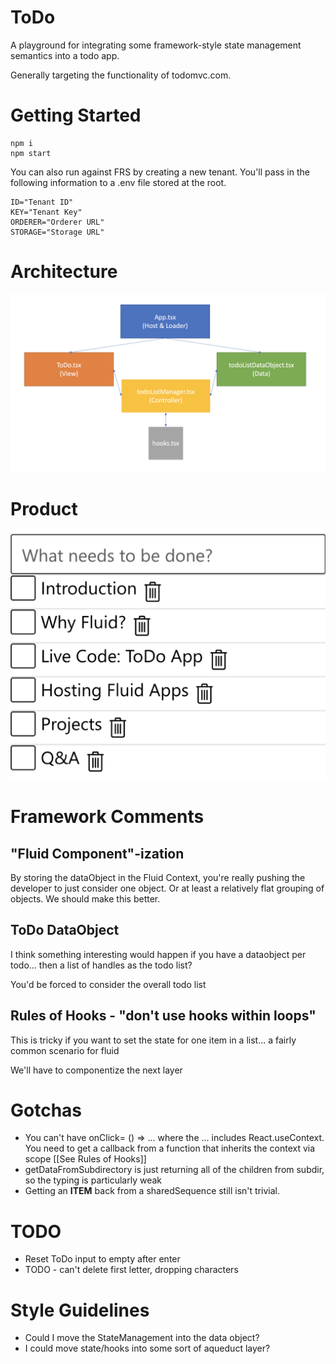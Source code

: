 # ToDo
A playground for integrating some framework-style state management semantics into a todo app.

Generally targeting the functionality of todomvc.com.

# Getting Started
```
npm i
npm start
```

You can also run against FRS by creating a new tenant. You'll pass in the following information to a .env file stored at the root.
```
ID="Tenant ID"
KEY="Tenant Key"
ORDERER="Orderer URL"
STORAGE="Storage URL"
```

# Architecture
![Files](./Files.png)
# Product
![ToDo](./ToDoPic.png)

# Framework Comments

## "Fluid Component"-ization

By storing the dataObject in the Fluid Context, you're really pushing the developer to just consider one object. Or at least a relatively flat grouping of objects. We should make this better.

## ToDo DataObject

I think something interesting would happen if you have a dataobject per todo... then a list of handles as the todo list?

You'd be forced to consider the overall todo list

## Rules of Hooks - "don't use hooks within loops"
This is tricky if you want to set the state for one item in a list... a fairly common scenario for fluid

We'll have to componentize the next layer

# Gotchas
* You can't have onClick= () => ... where the ... includes React.useContext. You need to get a callback from a function that inherits the context via scope [[See Rules of Hooks]]
* getDataFromSubdirectory is just returning all of the children from subdir, so the typing is particularly weak
* Getting an **ITEM** back from a sharedSequence still isn't trivial.

# TODO
* Reset ToDo input to empty after enter
* TODO - can't delete first letter, dropping characters

# Style Guidelines
* Could I move the StateManagement into the data object?
* I could move state/hooks into some sort of aqueduct layer?